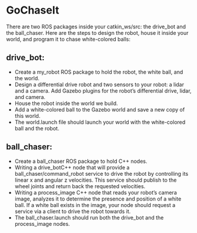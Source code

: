 # GoChaseIt
There are two ROS packages inside your catkin_ws/src: the drive_bot and the ball_chaser. Here are the steps to design the robot, house it inside your world, and program it to chase white-colored balls:

## drive_bot:
<ul><li>  Create a my_robot ROS package to hold the robot, the white ball, and the world.</li>
<li> Design a differential drive robot and two sensors to your robot: a lidar and a camera. Add Gazebo plugins for the robot’s differential drive, lidar, and camera.</li>
<li> House the robot inside the world we build.</li>
<li> Add a white-colored ball to the Gazebo world and save a new copy of this world.
<li> The world.launch file should launch your world with the white-colored ball and the robot.</li></ul>


## ball_chaser:
<ul><li> Create a ball_chaser ROS package to hold C++ nodes.
<li> Writing a drive_botC++ node that will provide a ball_chaser/command_robot service to drive the robot by controlling its        linear x and angular z velocities. This service should publish to the wheel joints and return back the requested                velocities.
<li> Writing a process_image C++ node that reads your robot’s camera image, analyzes it to determine the presence and position       of a white ball. If a white ball exists in the image, your node should request a service via a client to drive the robot       towards it.
<li> The ball_chaser.launch should run both the drive_bot and the process_image nodes.</ul>

